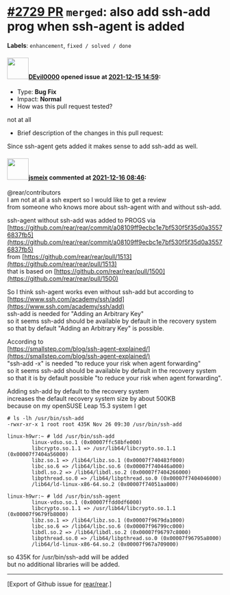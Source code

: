[\#2729 PR](https://github.com/rear/rear/pull/2729) `merged`: also add ssh-add prog when ssh-agent is added
===========================================================================================================

**Labels**: `enhancement`, `fixed / solved / done`

#### <img src="https://avatars.githubusercontent.com/u/3344302?v=4" width="50">[DEvil0000](https://github.com/DEvil0000) opened issue at [2021-12-15 14:59](https://github.com/rear/rear/pull/2729):

-   Type: **Bug Fix**
-   Impact: **Normal**
-   How was this pull request tested?

not at all

-   Brief description of the changes in this pull request:

Since ssh-agent gets added it makes sense to add ssh-add as well.

#### <img src="https://avatars.githubusercontent.com/u/1788608?u=925fc54e2ce01551392622446ece427f51e2f0ce&v=4" width="50">[jsmeix](https://github.com/jsmeix) commented at [2021-12-16 08:46](https://github.com/rear/rear/pull/2729#issuecomment-995560826):

@rear/contributors  
I am not at all a ssh expert so I would like to get a review  
from someone who knows more about ssh-agent with and without ssh-add.

ssh-agent without ssh-add was added to PROGS via  
[https://github.com/rear/rear/commit/a08109ff9ecbc1e7bf530f5f35d0a35576837fb5](https://github.com/rear/rear/commit/a08109ff9ecbc1e7bf530f5f35d0a35576837fb5)  
from
[https://github.com/rear/rear/pull/1513](https://github.com/rear/rear/pull/1513)  
that is based on
[https://github.com/rear/rear/pull/1500](https://github.com/rear/rear/pull/1500)

So I think ssh-agent works even without ssh-add but according to  
[https://www.ssh.com/academy/ssh/add](https://www.ssh.com/academy/ssh/add)  
ssh-add is needed for "Adding an Arbitrary Key"  
so it seems ssh-add should be available by default in the recovery
system  
so that by default "Adding an Arbitrary Key" is possible.

According to  
[https://smallstep.com/blog/ssh-agent-explained/](https://smallstep.com/blog/ssh-agent-explained/)  
"ssh-add -x" is needed "to reduce your risk when agent forwarding"  
so it seems ssh-add should be available by default in the recovery
system  
so that it is by default possible "to reduce your risk when agent
forwarding".

Adding ssh-add by default to the recovery system  
increases the default recovery system size by about 500KB  
because on my openSUSE Leap 15.3 system I get

    # ls -lh /usr/bin/ssh-add
    -rwxr-xr-x 1 root root 435K Nov 26 09:30 /usr/bin/ssh-add

    linux-h9wr:~ # ldd /usr/bin/ssh-add
            linux-vdso.so.1 (0x00007ffc58bfe000)
            libcrypto.so.1.1 => /usr/lib64/libcrypto.so.1.1 (0x00007f7404a56000)
            libz.so.1 => /lib64/libz.so.1 (0x00007f740483f000)
            libc.so.6 => /lib64/libc.so.6 (0x00007f740446a000)
            libdl.so.2 => /lib64/libdl.so.2 (0x00007f7404266000)
            libpthread.so.0 => /lib64/libpthread.so.0 (0x00007f7404046000)
            /lib64/ld-linux-x86-64.so.2 (0x00007f74051aa000)

    linux-h9wr:~ # ldd /usr/bin/ssh-agent 
            linux-vdso.so.1 (0x00007ffdd0df6000)
            libcrypto.so.1.1 => /usr/lib64/libcrypto.so.1.1 (0x00007f9679fb8000)
            libz.so.1 => /lib64/libz.so.1 (0x00007f9679da1000)
            libc.so.6 => /lib64/libc.so.6 (0x00007f96799cc000)
            libdl.so.2 => /lib64/libdl.so.2 (0x00007f96797c8000)
            libpthread.so.0 => /lib64/libpthread.so.0 (0x00007f96795a8000)
            /lib64/ld-linux-x86-64.so.2 (0x00007f967a709000)

so 435K for /usr/bin/ssh-add will be added  
but no additional libraries will be added.

------------------------------------------------------------------------

\[Export of Github issue for
[rear/rear](https://github.com/rear/rear).\]
